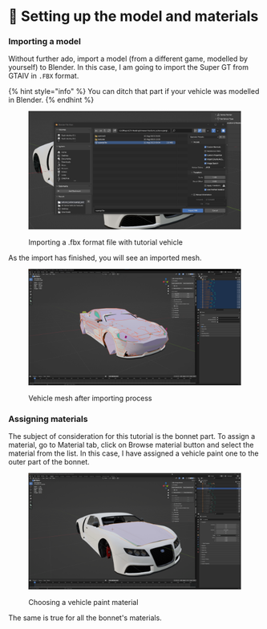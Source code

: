 # 📑 Setting up the model and materials

### Importing a model

Without further ado, import a model (from a different game, modelled by yourself) to Blender. In this case, I am going to import the Super GT from GTAIV in `.FBX` format.

{% hint style="info" %}
You can ditch that part if your vehicle was modelled in Blender.
{% endhint %}

<figure><img src="../../.gitbook/assets/1_importveh.png" alt=""><figcaption><p>Importing a .fbx format file with tutorial vehicle</p></figcaption></figure>

As the import has finished, you will see an imported mesh.

<figure><img src="../../.gitbook/assets/2_importedveh.png" alt=""><figcaption><p>Vehicle mesh after importing process</p></figcaption></figure>

### Assigning materials

The subject of consideration for this tutorial is the bonnet part. To assign a material, go to Material tab, click on Browse material button and select the material from the list. In this case, I have assigned a vehicle paint one to the outer part of the bonnet.

<figure><img src="../../.gitbook/assets/3_material_assignment.gif" alt=""><figcaption><p>Choosing a vehicle paint material</p></figcaption></figure>

The same is true for all the bonnet's materials.
